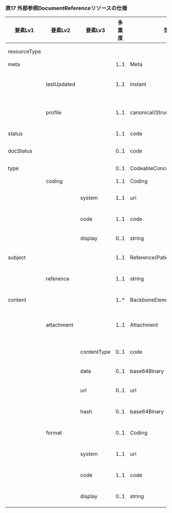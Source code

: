 ### 表17 外部参照DocumentReferenceリソースの仕様

| 要素Lv1 | 要素Lv2 | 要素Lv3 | 多重度 | 型 | 値 | 生理検査レポートCDAとのマッピング<BR>(CD=ClinicalDocument) | 説明 |
|---|---|---|---|---|---|---|---|
| resourceType |  |  |  |  | "DocumentReference" | /CD/component/structuredBody/component/<BR>section/entry/observation | DocumentReferenceリソースであることを示す。 |
| meta |  |  | 1..1 | Meta |  |  |  |
|  | lastUpdated |  | 1..1 | instant | "2023-12-25T20:21:32+09:00" |  | 最終更新日時。YYYY-MM-DDThh:mm:ss.sss+zz:zz。値は例示。 |
|  | profile |  | 1..1 | canonical(StructureDefinition) | "http://jpfhir.jp/fhir/SEAMAT/StructureDefinition/<BR>JP_DocumentReference_SEAMAT" |  | 本リソースのプロファイルを識別するURLを指定する。値は固定。 |
| status |  |  | 1..1 | code | "current" |  | 本リソースのステータス。固定値。 |
| docStatus |  |  | 0..1 | code | "final" |  | 対象のドキュメントのステータス。固定値。 |
| type |  |  | 0..1 | CodeableConcept |  | /CD/component/structuredBody/component/<BR>section/entry/observation/code | ドキュメントの区分コード。 |
|  | coding |  | 1..1 | Coding |  |  |  |
|  |  | system | 1..1 | uri | "urn:oid:1.2.392.200119.4.1005" | /CD/component/structuredBody/component/<BR>section/entry/observation/code/<BR>@codeSystem | 文書区分コードのコード体系を識別するUR（LOINCコードベース）。値は例示。 |
|  |  | code | 1..1 | code | "9A110" | /CD/component/structuredBody/component/<BR>section/entry/observation/code/@code | 文書区分コード。値は例示。 |
|  |  | display | 0..1 | string | "標準12誘導心電図" | /CD/component/structuredBody/component/<BR>section/entry/observation/code/<BR>@displayName | 文書区分コードの表示名。値は例示。 |
| subject |  |  | 1..1 | Reference(Patient) |  |  | 患者情報を表すPatientリソースへの参照。 |
|  | reference |  | 1..1 | string | "urn:uuid:77fbc1a7-8e7e-494c-9763-6545a73afcc4" |  | PatientリソースのfullUrl要素に指定されるUUIDを指定。値は例示。 |
| content |  |  | 1..* | BackboneElement |  |  | 参照されるドキュメントとフォーマット。 |
|  | attachment |  | 1..1 | Attachment |  |  | ドキュメントまたはドキュメントの URL と、コンテンツの整合性を証明する重要なメタデータ。 |
|  |  | contentType | 0..1 | code | "application/pdf" | /CD/component/structuredBody/component/<BR>section/entry/observation/reference/<BR>externalDocument/text/@mediaType | コンテンツのMIMEタイプ。値は例示。 |
|  |  | data | 0..1 | base64Binary | "JVBERi0xLjcKCjQgMCBvYmoKKElkZW50aXR5KQplb..." |  | 内包されたデータ。値は例示。 |
|  |  | url | 0..1 | url | "99999999134904_PDF\99999999134904.PDF" | /CD/component/structuredBody/component/<BR>section/entry/observation/reference/<BR>externalDocument/reference/@value | データの格納先のURL。 |
|  |  | hash | 0..1 | base64Binary | "dEZg98P5t76fcYjcVa9JK3Fo0jg=" | /CD/component/structuredBody/component/<BR>section/entry/observation/reference/<BR>externalDocument/text/@integrityCheck | データのSHA-1ハッシュ値。値は例示。 |
|  | format |  | 0..1 | Coding |  | /CD/component/structuredBody/component/<BR>section/entry/observation/reference/<BR>externalDocument/code | ドキュメントのフォーマット。 |
|  |  | system | 1..1 | uri |  | /CD/component/structuredBody/component/<BR>section/entry/observation/reference/<BR>externalDocument/code/@codeSystem |  |
|  |  | code | 1..1 | code |  | /CD/component/structuredBody/component/<BR>section/entry/observation/reference/<BR>externalDocument/code/@code |  |
|  |  | display | 0..1 | string |  | /CD/component/structuredBody/component/<BR>section/entry/observation/reference/<BR>externalDocument/code/@displayName |  |
